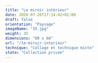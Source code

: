 ```yaml
---
title: "Le miroir intérieur"
date: 2020-07-26T17:14:42+02:00
draft: false
orientation: "Paysage"
imageName: "35.jpg"
weight: 35
dimensions: "80 x 60"
url: "/le-miroir-interieur"
technique: "Collage et technique mixte"
state: "Collection privée"
---
```



